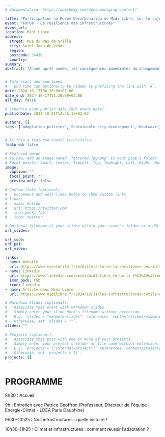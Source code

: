 ```yaml
---
# Documentation: https://wowchemy.com/docs/managing-content/

title: "Participation au Forum Décarbonation de Midi Libre, sur le sujet de la Résilience des Infrastructures"
event: "Forum - La résilience des infrastructures"
event_url:
location: Midi Libre
address:
  street: Rue du Mas de Grille  
  city: Saint-Jean-de-Védas
  region:
  postcode: 34430
  country:
summary:  
abstract: "Année après année, les conséquences immédiates du changement climatique se font ressentir sur nos écosystèmes, nos activités sociales et économiques, mais également nos infrastructures. Forte chaleur, inondation, séisme…, nos infrastructures sont mises à rude épreuve, notamment en Occitanie et sur l’arc méditerranéen. Comment les territoires, gestionnaires et entreprises s’adaptent pour faire face aux effets du changement climatique ? Comment les pouvoirs publics et les professionnels repensent leur manière de concevoir et faire évoluer les infrastructures dans le cadre de la transition environnementale ? Ce forum, animé par Olivier BISCAYE, Directeur délégué, Directeur de la rédaction de Midi Libre, apportera les réponses des experts, des collectivités et les solutions à développer."


# Talk start and end times.
#   End time can optionally be hidden by prefixing the line with `#`.
date: 2024-10-17T08:30:00+02:00
date_end: 2024-10-17T11:30:00+02:00
all_day: false

# Schedule page publish date (NOT event date).
publishDate: 2024-10-01T14:46:13+02:00

authors: []
tags: ['adaptation policies','Sustainable city development','heatwave']


# Is this a featured event? (true/false)
featured: false

# Featured image
# To use, add an image named `featured.jpg/png` to your page's folder. 
# Focal points: Smart, Center, TopLeft, Top, TopRight, Left, Right, BottomLeft, Bottom, BottomRight.
image:
  caption: ""
  focal_point: ""
  preview_only: false

# Custom links (optional).
#   Uncomment and edit lines below to show custom links.
# links:
# - name: Follow
#   url: https://twitter.com
#   icon_pack: fab
#   icon: twitter

# Optional filename of your slides within your event's folder or a URL.
url_slides:

url_code:
url_pdf:
url_video:

links:
- name: Website
  url: https://www.eventbrite.fr/e/billets-forum-la-resilience-des-infrastructures-970443601937
- name: Linkedin
  url: https://www.linkedin.com/posts/midi-libre_forum-la-r%C3%A9silience-des-infrastructures-activity-7247185223740772353-xl0o
  icon_pack: fab
  icon: linkedin
- name: Article dans Midi Libre
  url: https://www.midilibre.fr/2024/10/31/les-infrastructures-outils-de-mobilite-et-de-decarbonation-12295770.php

# Markdown Slides (optional).
#   Associate this event with Markdown slides.
#   Simply enter your slide deck's filename without extension.
#   E.g. `slides = "example-slides"` references `content/slides/example-slides.md`.
#   Otherwise, set `slides = ""`.
slides: ""

# Projects (optional).
#   Associate this post with one or more of your projects.
#   Simply enter your project's folder or file name without extension.
#   E.g. `projects = ["internal-project"]` references `content/project/deep-learning/index.md`.
#   Otherwise, set `projects = []`.
projects: []
---
```



# PROGRAMME

8h30 : Accueil

9h : Entretien avec Patrice Geoffron (Professeur, Directeur de l'équipe Energie-Climat - LDEA Paris Dauphine)

9h30-10h25 : Nos infrastructures : quelle histoire !

10h30-11h25 : Climat et infrastructures : comment réussir l’adaptation ? 